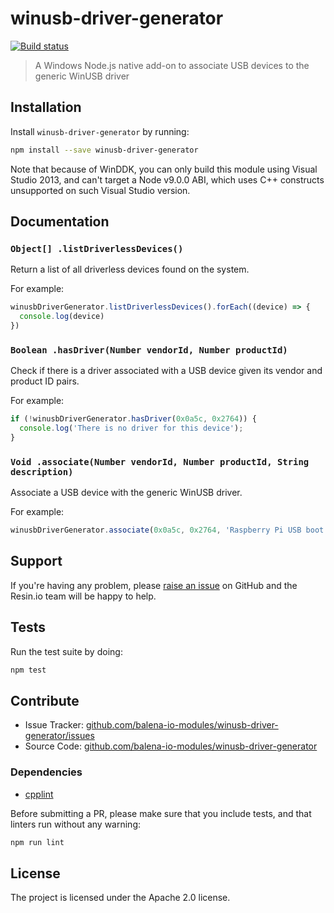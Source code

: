winusb-driver-generator
=======================

[![Build status](https://ci.appveyor.com/api/projects/status/p40c1bxpgwmw3dc1/branch/master?svg=true)](https://ci.appveyor.com/project/resin-io/winusb-driver-generator/branch/master)

> A Windows Node.js native add-on to associate USB devices to the generic
> WinUSB driver

Installation
------------

Install `winusb-driver-generator` by running:

```sh
npm install --save winusb-driver-generator
```

Note that because of WinDDK, you can only build this module using Visual Studio
2013, and can't target a Node v9.0.0 ABI, which uses C++ constructs unsupported
on such Visual Studio version.

Documentation
-------------

### `Object[] .listDriverlessDevices()`

Return a list of all driverless devices found on the system.

For example:

```js
winusbDriverGenerator.listDriverlessDevices().forEach((device) => {
  console.log(device)
})
```

### `Boolean .hasDriver(Number vendorId, Number productId)`

Check if there is a driver associated with a USB device given its vendor and
product ID pairs.

For example:

```js
if (!winusbDriverGenerator.hasDriver(0x0a5c, 0x2764)) {
  console.log('There is no driver for this device');
}
```

### `Void .associate(Number vendorId, Number productId, String description)`

Associate a USB device with the generic WinUSB driver.

For example:

```js
winusbDriverGenerator.associate(0x0a5c, 0x2764, 'Raspberry Pi USB boot');
```

Support
-------

If you're having any problem, please [raise an issue][newissue] on GitHub and
the Resin.io team will be happy to help.

Tests
-----

Run the test suite by doing:

```sh
npm test
```

Contribute
----------

- Issue Tracker: [github.com/balena-io-modules/winusb-driver-generator/issues][issues]
- Source Code: [github.com/balena-io-modules/winusb-driver-generator][source]

### Dependencies

- [cpplint][cpplint]

Before submitting a PR, please make sure that you include tests, and that
linters run without any warning:

```sh
npm run lint
```

License
-------

The project is licensed under the Apache 2.0 license.

[issues]: https://github.com/balena-io-modules/winusb-driver-generator/issues
[newissue]: https://github.com/balena-io-modules/winusb-driver-generator/issues/new
[source]: https://github.com/balena-io-modules/winusb-driver-generator
[cpplint]: https://github.com/cpplint/cpplint
